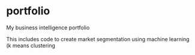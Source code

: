 # portfolio
My business intelligence portfolio

This includes code to create market segmentation using machine learning (k means clustering
